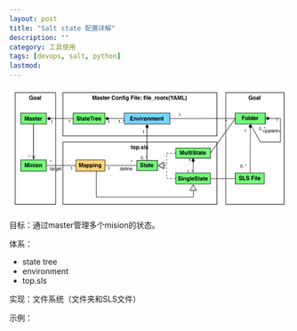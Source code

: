 ```yaml
---
layout: post
title: "Salt state 配置详解"
description: ""
category: 工具使用
tags: [devops, salt, python]
lastmod: 
---
```


![salt_functions](/images/2013/salt_usage/salt_state_config_structure.png)

目标：通过master管理多个mision的状态。

体系：

- state tree
- environment
- top.sls

实现：文件系统（文件夹和SLS文件）

示例：

